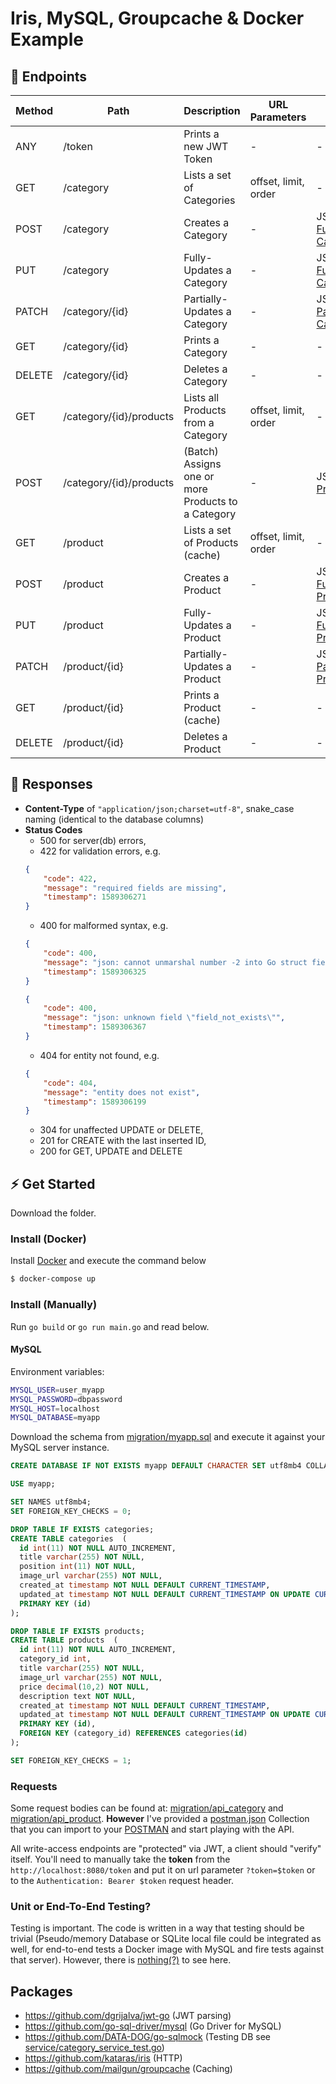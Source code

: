 # Iris, MySQL, Groupcache & Docker Example

## 📘 Endpoints

| Method | Path                | Description            | URL Parameters | Body                       | Auth Required |
|--------|---------------------|------------------------|--------------- |----------------------------|---------------|
| ANY    | /token              | Prints a new JWT Token | -              | -                          | -             |
| GET    | /category           | Lists a set of Categories    | offset, limit, order | -                    | -             |
| POST   | /category           | Creates a Category      | -              | JSON [Full Category](migration/api_category/create_category.json)              | Token      |
| PUT    | /category           | Fully-Updates a Category | -              | JSON [Full Category](migration/api_category/update_category.json)              | Token      |
| PATCH  | /category/{id}      | Partially-Updates a Category | -              | JSON [Partial Category](migration/api_category/update_partial_category.json)              | Token      |
| GET    | /category/{id}      | Prints a Category         | -              | -      | -          |
| DELETE | /category/{id}      | Deletes a Category      | -              | -      | Token      |
| GET    | /category/{id}/products | Lists all Products from a Category      | offset, limit, order | -      | -      |
| POST   | /category/{id}/products | (Batch) Assigns one or more Products to a Category      | -              | JSON [Products](migration/api_category/insert_products_category.json)      | Token      |
| GET    | /product           | Lists a set of Products (cache)     | offset, limit, order | -                    | -             |
| POST   | /product           | Creates a Product      | -              | JSON [Full Product](migration/api_product/create_product.json)              | Token      |
| PUT    | /product           | Fully-Updates a Product | -              | JSON [Full Product](migration/api_product/update_product.json)              | Token      |
| PATCH  | /product/{id}      | Partially-Updates a Product | -              | JSON [Partial Product](migration/api_product/update_partial_product.json)              | Token      |
| GET    | /product/{id}      | Prints a Product (cache)         | -              | -      | -          |
| DELETE | /product/{id}      | Deletes a Product        | -              | -      | Token      |



## 📑 Responses

* **Content-Type** of `"application/json;charset=utf-8"`, snake_case naming (identical to the database columns)
* **Status Codes**
    * 500 for server(db) errors,
    * 422 for validation errors, e.g.
    ```json
    {
        "code": 422,
        "message": "required fields are missing",
        "timestamp": 1589306271
    }
    ```
    * 400 for malformed syntax, e.g.
    ```json
    {
        "code": 400,
        "message": "json: cannot unmarshal number -2 into Go struct field Category.position of type uint64",
        "timestamp": 1589306325
    }
    ```
    ```json
    {
        "code": 400,
        "message": "json: unknown field \"field_not_exists\"",
        "timestamp": 1589306367
    }
    ```
    * 404 for entity not found, e.g.
    ```json
    {
        "code": 404,
        "message": "entity does not exist",
        "timestamp": 1589306199
    }
    ```
    * 304 for unaffected UPDATE or DELETE,
    * 201 for CREATE with the last inserted ID,
    * 200 for GET, UPDATE and DELETE

## ⚡ Get Started

Download the folder.

### Install (Docker)

Install [Docker](https://www.docker.com/) and execute the command below

```sh
$ docker-compose up
```

### Install (Manually)

Run `go build` or `go run main.go` and read below.

#### MySQL

Environment variables:

```sh
MYSQL_USER=user_myapp
MYSQL_PASSWORD=dbpassword
MYSQL_HOST=localhost
MYSQL_DATABASE=myapp
```

Download the schema from [migration/myapp.sql](migration/myapp.sql) and execute it against your MySQL server instance.

```sql
CREATE DATABASE IF NOT EXISTS myapp DEFAULT CHARACTER SET utf8mb4 COLLATE utf8mb4_unicode_ci;

USE myapp;

SET NAMES utf8mb4;
SET FOREIGN_KEY_CHECKS = 0;

DROP TABLE IF EXISTS categories;
CREATE TABLE categories  (
  id int(11) NOT NULL AUTO_INCREMENT,
  title varchar(255) NOT NULL,
  position int(11) NOT NULL,
  image_url varchar(255) NOT NULL,
  created_at timestamp NOT NULL DEFAULT CURRENT_TIMESTAMP,
  updated_at timestamp NOT NULL DEFAULT CURRENT_TIMESTAMP ON UPDATE CURRENT_TIMESTAMP,
  PRIMARY KEY (id)
);

DROP TABLE IF EXISTS products;
CREATE TABLE products  (
  id int(11) NOT NULL AUTO_INCREMENT,
  category_id int,
  title varchar(255) NOT NULL,
  image_url varchar(255) NOT NULL,
  price decimal(10,2) NOT NULL,
  description text NOT NULL,
  created_at timestamp NOT NULL DEFAULT CURRENT_TIMESTAMP,
  updated_at timestamp NOT NULL DEFAULT CURRENT_TIMESTAMP ON UPDATE CURRENT_TIMESTAMP,
  PRIMARY KEY (id),
  FOREIGN KEY (category_id) REFERENCES categories(id)
);

SET FOREIGN_KEY_CHECKS = 1;
```

### Requests

Some request bodies can be found at: [migration/api_category](migration/api_category) and [migration/api_product](migration/api_product). **However** I've provided a [postman.json](migration/myapp_postman.json) Collection that you can import to your [POSTMAN](https://learning.postman.com/docs/postman/collections/importing-and-exporting-data/#collections) and start playing with the API.

All write-access endpoints are "protected" via JWT, a client should "verify" itself. You'll need to manually take the **token** from the `http://localhost:8080/token` and put it on url parameter `?token=$token` or to the `Authentication: Bearer $token` request header.

### Unit or End-To-End Testing?

Testing is important. The code is written in a way that testing should be trivial (Pseudo/memory Database or SQLite local file could be integrated as well, for end-to-end tests a Docker image with MySQL and fire tests against that server). However, there is [nothing(?)](service/category_service_test.go) to see here.

## Packages

- https://github.com/dgrijalva/jwt-go (JWT parsing)
- https://github.com/go-sql-driver/mysql (Go Driver for MySQL)
- https://github.com/DATA-DOG/go-sqlmock (Testing DB see [service/category_service_test.go](service/category_service_test.go))
- https://github.com/kataras/iris (HTTP)
- https://github.com/mailgun/groupcache (Caching)
